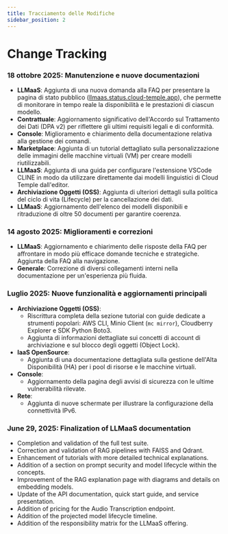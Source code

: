 ```yaml
---
title: Tracciamento delle Modifiche
sidebar_position: 2
---
```


# Change Tracking

### 18 ottobre 2025: Manutenzione e nuove documentazioni

- **LLMaaS**: Aggiunta di una nuova domanda alla FAQ per presentare la pagina di stato pubblico ([llmaas.status.cloud-temple.app](https://llmaas.status.cloud-temple.app/)), che permette di monitorare in tempo reale la disponibilità e le prestazioni di ciascun modello.
- **Contrattuale**: Aggiornamento significativo dell'Accordo sul Trattamento dei Dati (DPA v2) per riflettere gli ultimi requisiti legali e di conformità.
- **Console**: Miglioramento e chiarimento della documentazione relativa alla gestione dei comandi.
- **Marketplace**: Aggiunta di un tutorial dettagliato sulla personalizzazione delle immagini delle macchine virtuali (VM) per creare modelli riutilizzabili.
- **LLMaaS**: Aggiunta di una guida per configurare l'estensione VSCode CLINE in modo da utilizzare direttamente dai modelli linguistici di Cloud Temple dall'editor.
- **Archiviazione Oggetti (OSS)**: Aggiunta di ulteriori dettagli sulla politica del ciclo di vita (Lifecycle) per la cancellazione dei dati.
- **LLMaaS**: Aggiornamento dell'elenco dei modelli disponibili e ritraduzione di oltre 50 documenti per garantire coerenza.

### 14 agosto 2025: Miglioramenti e correzioni

- **LLMaaS**: Aggiornamento e chiarimento delle risposte della FAQ per affrontare in modo più efficace domande tecniche e strategiche. Aggiunta della FAQ alla navigazione.
- **Generale**: Correzione di diversi collegamenti interni nella documentazione per un'esperienza più fluida.

### Luglio 2025: Nuove funzionalità e aggiornamenti principali

- **Archiviazione Oggetti (OSS)**:
    - Riscrittura completa della sezione tutorial con guide dedicate a strumenti popolari: AWS CLI, Minio Client (`mc mirror`), Cloudberry Explorer e SDK Python Boto3.
    - Aggiunta di informazioni dettagliate sui concetti di account di archiviazione e sul blocco degli oggetti (Object Lock).
- **IaaS OpenSource**:
    - Aggiunta di una documentazione dettagliata sulla gestione dell'Alta Disponibilità (HA) per i pool di risorse e le macchine virtuali.
- **Console**:
    - Aggiornamento della pagina degli avvisi di sicurezza con le ultime vulnerabilità rilevate.
- **Rete**:
    - Aggiunta di nuove schermate per illustrare la configurazione della connettività IPv6.

### June 29, 2025: Finalization of LLMaaS documentation

- Completion and validation of the full test suite.
- Correction and validation of RAG pipelines with FAISS and Qdrant.
- Enhancement of tutorials with more detailed technical explanations.
- Addition of a section on prompt security and model lifecycle within the concepts.
- Improvement of the RAG explanation page with diagrams and details on embedding models.
- Update of the API documentation, quick start guide, and service presentation.
- Addition of pricing for the Audio Transcription endpoint.
- Addition of the projected model lifecycle timeline.
- Addition of the responsibility matrix for the LLMaaS offering.